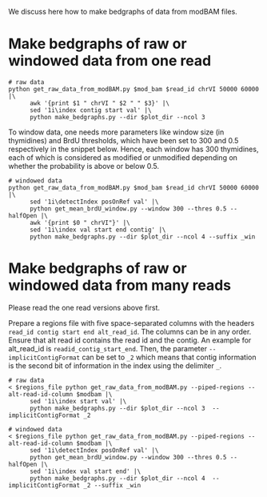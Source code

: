 We discuss here how to make bedgraphs of data from modBAM files.

# Make bedgraphs of raw or windowed data from one read

```shell
# raw data
python get_raw_data_from_modBAM.py $mod_bam $read_id chrVI 50000 60000 |\
	  awk '{print $1 " chrVI " $2 " " $3}' |\
	  sed '1i\index contig start val' |\
	  python make_bedgraphs.py --dir $plot_dir --ncol 3
```

To window data, one needs more parameters like window size (in thymidines) and BrdU thresholds,
which have been set to 300 and 0.5 respectively in the snippet below. Hence, each window has 300
thymidines, each of which is considered as modified or unmodified depending on whether the probability
is above or below 0.5.

```shell
# windowed data
python get_raw_data_from_modBAM.py $mod_bam $read_id chrVI 50000 60000 |\
	  sed '1i\detectIndex posOnRef val' |\
	  python get_mean_brdU_window.py --window 300 --thres 0.5 --halfOpen |\
	  awk '{print $0 " chrVI"}' |\
	  sed '1i\index val start end contig' |\
	  python make_bedgraphs.py --dir $plot_dir --ncol 4 --suffix _win
```

# Make bedgraphs of raw or windowed data from many reads

Please read the one read versions above first.

Prepare a regions file with five space-separated columns with the headers
`read_id contig start end alt_read_id`. The columns can be in any order.
Ensure that alt read id contains the read id and the contig. An example
for alt_read_id is `readid_contig_start_end`. Then, the parameter `--implicitContigFormat`
can be set to `_2` which means that contig information is the second bit of information
in the index using the delimiter `_`.

```shell
# raw data
< $regions_file python get_raw_data_from_modBAM.py --piped-regions --alt-read-id-column $modbam |\
	  sed '1i\index start val' |\
	  python make_bedgraphs.py --dir $plot_dir --ncol 3  --implicitContigFormat _2
```

```shell
# windowed data
< $regions_file python get_raw_data_from_modBAM.py --piped-regions --alt-read-id-column $modbam |\
	  sed '1i\detectIndex posOnRef val' |\
	  python get_mean_brdU_window.py --window 300 --thres 0.5 --halfOpen |\
	  sed '1i\index val start end' |\
	  python make_bedgraphs.py --dir $plot_dir --ncol 4  --implicitContigFormat _2 --suffix _win
```